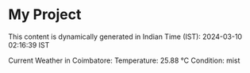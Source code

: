 # My Project

This content is dynamically generated in Indian Time (IST): 2024-03-10 02:16:39 IST


Current Weather in Coimbatore:
Temperature: 25.88 °C
Condition: mist
